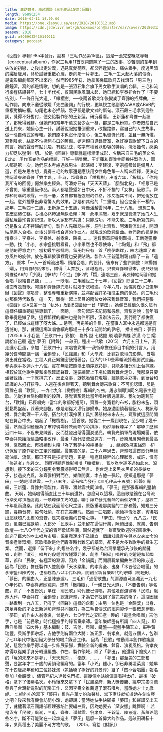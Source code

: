```yaml
---
title: 專訪齊豫、潘越雲談《三毛作品15號：回聲》
length: 96896254
date: 2018-03-12 18:00:00
media: https://one.xiaoyuu.ga/ear/2018/20180312.mp3
image: https://cdn.jsdelivr.net/gh/coxmos/cdn@master/ear/cover/20180312.jpeg
season: 2018
guid: a9689625420180312
category: podcast
---
```


《回聲》專輯1985年發行，副標「三毛作品第15號」。這是一張完整概念專輯（conceptual album），作家三毛用11首歌詞鋪陳了一生的故事，從苦悶的童年到失敗的初戀，之後出走沙漠，遇見真愛荷西，卻又猝逢變故，痛失牽手，度過黑暗的孀居歲月，終於試著重啟心扉，走向那一片夢田。
三毛一生大起大落的傳奇，是電影編劇都寫不出來的。然而1985年初，她拿著幾篇歌詞去找滾石「男三毛」段鐘潭，寫的都是情歌，想的是一張滾石集合旗下男女歌手演唱的合輯。三毛和流行樂壇結緣甚早，七十年代初，校園民歌風潮未起，她已經和李泰祥合作了「不要告別」、「一條日光大道」、「橄欖樹」──後兩首歌幾年後變成了齊豫的招牌曲。三毛作詞，向來不遵從歌壇「先曲後詞」的行規，更無視主歌副歌AABA或ABAB的重複對稱結構，句尾也未必押韻，幾乎都是散文式的斷句。滾石段三毛拿到這些詞，覺得不好對付，便交給製作部的王新蓮，研究看看。
王新蓮和齊豫一起讀了，都覺得難辦。但她們和當年千萬文藝少女一樣，都是三毛粉絲。作者既然自己送上門來，她倆心生一計，試著說服她推倒重來，改變路線，寫自己的人生故事，做一張自傳式的專輯。她們原本也沒什麼信心，但三毛慷慨允諾，並且一無所懼，寫到狠處，絲毫不怕撕開心口的舊傷。她還親自進錄音室，為好幾首歌留下口白的前言，她的聲音有點兒啞，有點兒沈，咬字有種難以形容的特色，淡淡幾句，感染力卻足以壓倒一切。
於是《回聲》專輯就這樣漸漸成形，名稱來自三毛的英文名Echo，用作音樂作品的標題，正好一語雙關。王新蓮和齊豫共同擔任製作人，兩人都是第一次。她們原本考慮過找男生一起演唱：李建復、李宗盛都曾是備用人選，但是左思右想，覺得三毛的故事還是應該用女性角色第一人稱來詮釋，便決定找阿潘來和齊豫「雙主唱」。此時，距齊豫以「橄欖樹」出道六年，「祝福」、「你是我所有的回憶」儼然樂史經典。阿潘亦已有「天天天藍」、「胭脂北投」、「相思已是不曾閒」等重量級作品，兩人都是聲望如日中天，不折不扣的「女神」級歌手。齊豫和阿潘的歌聲，一高一低，各自都有極強烈的性格，卻又極其不同，把她倆放在一起，意外撞擊出非常驚人的效果，那是和其他的「二重唱」組合完全不一樣的。
那年，三毛四十二歲，王新蓮二十五歲，齊豫潘越雲同年，二十八歲。
想想三毛答應這樁任務，心裡必然轉過無數念頭：萬一此事搞砸，幾乎就是褻瀆了她的人生最私我最珍貴的記憶。所以大家都有共識：只能成功，不能失敗。三毛新寫的詞，仍是散文式不押韻的斷句，製作人先確認曲序，原則上齊豫、阿潘輪流出場，開頭結尾兩人合唱。之後分頭尋找合適的作曲人，就現成的歌詞譜曲。她們邀的都是樂壇泰斗：李泰祥、李泰銘、翁孝良、陳揚……。還有兩首詞特別難搞，王新蓮靈機一動，找「小李」李宗盛挑戰看看，小李果然也不辱使命，「七點鐘」和「飛」都是他的得意之作。當初最早那批詞，留用的只有一首「曉夢蝴蝶」，陳志遠譜了東方風格的旋律，放在專輯敘事裡竟也妥妥貼貼。製作人王新蓮則親自譜了一首「遠方」。
原本「一人一首輪流出場、頭尾合唱」的設計，後來有了些許調整：陳揚譜「孀」，用齊豫的話來說，譜得「太奔放」，音域極高，只有齊豫唱得來，便只好讓齊豫從A6的「沙漠」到B1的「今世」到B2的「孀」連唱三首，再交棒給阿潘和她合唱「說給自己聽」……。
一眨眼，三毛離世二十七年，《回聲》問世三十三年。裡面有幾首歌，阿潘和齊豫錄完唱片就幾乎沒唱過。今年六月，她倆將在小巨蛋舉辦《回聲》演唱會，整張專輯重新演繹，並將配合許多相關主題的作品，向三毛也向那個時代致敬。這一天，難得一起上節目的兩位女神來到錄音室，我們把整張《回聲》從A面第一首「軌外」放到B面最後一首「夢田」，她倆已經很久很久沒有這樣仔細重聽這張專輯了，一面聽，一面勾起許多記憶和感想，齊豫還說：當年唱歌畢竟是嫩了點，這裡那裡的編曲也是條件所限，沒辦法云云，我們聽了都快瘋了，已經做成這樣了呀大姊……是啊，再完美的作品，在當事人耳中永遠都還是有遺憾的。那，就讓這場演唱會續完那場三十多年前開始的夢吧。
播出曲目：
夢田 （2015.6.5 小巨蛋「民歌四十」彩排）
軌外
謎
七點鐘
飛
曉夢蝴蝶
沙漠
今世
孀
說給自己聽
遠方
夢田
【附錄】
一畝田，種出一代歌（2015）
六月五日上午，我走進小巨蛋，參加「民歌四十」演唱會彩排──我銜命擔任節目中段的引言人，用幾分鐘時間講一講「金韻獎」、「民謠風」和「大學城」比賽對歌壇的影響。
首場演出就在當晚，工程人員正緊鑼密鼓搭著台，巨大的LED螢幕輪流播著測試畫面。參與歌手多達六十八位，實在無法按照演出順序總彩排，只能各組分別上台排練。相較於其他歌手要和樂隊確認聲音、還要練習上下場位置和舞台走位，我那段只要坐著說話，一下就排完了。反正沒事，就乾脆留在現場，聽聽歌手彩排，到後台和認識的人打打招呼。
人還在後台聊著天，聽到舞台傳來歌聲：不可能認錯，那是齊豫在唱「歡顏」，一九七九年《橄欖樹》專輯的名曲，屠忠訓導演同名電影主題歌。光從後台隱約聽到的段落，感覺表現竟比當年唱片版還厲害。我匆匆跑到前台，「歡顏」已經唱完（當年的歌都好短啊），齊豫一身寬鬆的布衫，脂粉未施，頭髮鬆鬆盤起，踩著夾腳拖，像是剛從大漠行腳歸來。她身邊圍繞著經紀人、視訊導播、舞台助理一干人等，搭台的壯漢拎著工具扛著器材來來去去，齊豫就這麼閒閒站在舞台中央，唱起了「橄欖樹」。
這首歌，她從二十一歲到現在，至少唱了幾千遍。然而這個僅僅為了確認現場音效而唱的彩排版，仍然讓我聽呆了：那嗓子歷經近四十年，不但未見陳舊，反而益發出落得圓潤透亮。韓賢光領軍的現場樂團，依李泰祥原始版編曲略事改作，最後「為什麼流浪遠方」一句，音樂層層砌疊到最高潮、戛然而止，再銜接到末段「為了我夢中的橄欖樹……」，戲劇效果更強烈，卻仍保留了原作那份工筆的細膩。最厲害的是，三十六年過去，齊豫唱這首歌仍無絲毫油氣、流氣。那已不只是技術問題，更是一種極其純粹的心理狀態，或許，惟有「修道者」能得之。
親耳得聽齊豫彩排唱「橄欖樹」，我以為幸運不過如此矣。沒想到，接下來的三分鐘更令我震撼得啞口無言。
側台走上來黑衣黑裙的長髮女子，接過麥克風，和齊豫相對而立。樂隊開奏，木吉他一彈起，便知道那是「夢田」──她是潘越雲。一九八五年，滾石唱片發行《三毛作品十五號：回聲》專輯，王新蓮、齊豫共同製作，齊豫、潘越雲共同演唱，「夢田」是那張專輯的壓軸曲。
天啊，她倆唱得簡直比三十年前還好，怎麼可以這樣。這首歌是鑲在台灣流行樂史穹頂極高處，一顆爍爍生光的星。聯手讓它發亮發熱的兩個好嗓子，歷經三十年風雨滄桑，此刻站在我面前咫尺之遙，原版重現那美絕的二部和聲，短短三分鐘，每顆音符、每句吐納、在在完美無瑕。然而一曲唱罷，她倆神情淡定，彷彿唱出這樣超凡出塵的聲音，是天經地義的日常之事。
「夢田」問世的一九八五，「民歌」風潮已經退燒，大部分「民歌手」並未留在這個行業，陸續出國、就業、告別歌壇──七八○年代之交的青年歌謠熱潮，固然造就了一群廣受歡迎的校園歌手、創造了巨大的本土唱片市場，但畢竟還來不及建立一個讓知識青年得以安身立命的音樂產業環境。寫歌唱歌是他們青春時代難忘的章節，卻不是大多數歌手的畢生志業。
然而，選擇「留下來」的那些名字，幾乎都成為台灣樂壇承先啟後的關鍵者：創辦「滾石」唱片的段鍾沂段鍾潭兄弟、創辦「飛碟」唱片的吳楚楚和彭國華，都和「民歌」有極深的淵源。因為「金韻獎」而開展職業編曲生涯的陳志遠、因為「民歌」擔任製作人並創辦「天水樂集」的李壽全、出身「木吉他合唱團」的李宗盛和陳秀男，也都成為八○年代以降，開創全新音樂時代的宗師（啊是的，「夢田」的編曲人，正是陳志遠）。
三毛和「通俗歌曲」的淵源直可追溯到一九七○年代初，李泰祥邀她寫詞，遂有「橄欖樹」、「一條日光大道」、「不要告別」等名曲。除了「不要告別」早在「前民歌」時代便已傳唱，其他幾首還得等「民歌」風潮大作，李泰祥在「金韻獎」認識齊豫，才為它們找到了最完美的嗓子。這段因緣一路牽到一九八五，乃有了《回聲》這樣的企劃：由另一位也是「金韻獎」出身、跨足幕後的才女王新蓮和齊豫共同操刀，為三毛自傳式的歌詞製作一張概念專輯。
「夢田」的作曲人翁孝良，曾是六、七○年代之交紅極一時的「電星合唱團」吉他手，也是「前民歌」時代極搶手的錄音室樂師。當年樂師圈有所謂「四人幫」，即西洋樂團「四大件」基本編制：鼓、吉他、貝斯、鍵盤──鍵盤手陳玉立，鼓手黃瑞豐，貝斯手郭宗韶，吉他手則有兩位大將：游正彥、翁孝良。就這五個人，包辦了七○年代中後期絕大部分的唱片錄音工作。
因為「民歌」帶動青年創作歌謠風潮，這幾位樂手得以進一步伸展拳腳，實驗全新的編曲、錄音、演奏風格。翁孝良亦得以從樂手身分轉進編曲、作曲、製作領域，除了「夢田」，他還寫下膾炙人口的「我的未來不是夢」、「天天想你」、「奉獻」……。
「夢田」那至美的二部和聲，是當年才二十歲的黃韻玲編寫的。當年「小玲」雖小，卻已非樂壇菜鳥：她早在十四歲那年便和三位姊妹淘（包括嗓子極好的許景淳）組了「四小合唱團」報名參加「金韻獎」，儘管年紀未達報名門檻，這幾個小姑娘偏偏唱得太好，最後「破格」拿下了優勝名次。小玲後來又拿下了「民風樂府」新人獎優勝、經李宗盛引薦參與了台灣新電影的配樂工作、又因李壽全推薦進了滾石唱片，當時她才十九歲呢。
年輕的小玲寫下「夢田」那光芒萬丈的和聲譜，當下應該就知道她在創造歷史吧？後來我有機會訪問小玲，她卻說：當時她快手快腳把「夢田」和聲譜交出去了，就纏著滾石國語部經理張培仁要編曲費，因為她要去「黛安娜」跳舞啊！
若是沒有「民歌」風潮，三毛、齊豫、潘越雲、翁孝良、王新蓮、陳志遠、黃韻玲這些名字，斷不可能聚在一起煉造出「夢田」這麼一首偉大的作品。這畝田耕耘十年，果真種出了美麗不可方物的歌。
（2015，寫給《財訊》）

